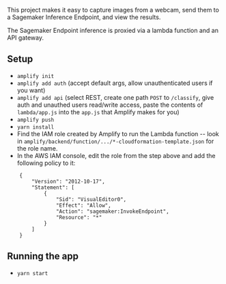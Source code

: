 This project makes it easy to capture images from a webcam, send them to a Sagemaker Inference Endpoint, and view the results.

The Sagemaker Endpoint inference is proxied via a lambda function and an API gateway.

## Setup

- `amplify init`
- `amplify add auth` (accept default args, allow unauthenticated users if you want) 
- `amplify add api` (select REST, create one path `POST` to `/classify`, give auth and unauthed users read/write access, paste the contents of `lambda/app.js` into the `app.js` that Amplify makes for you) 
- `amplify push`
- `yarn install`
- Find the IAM role created by Amplify to run the Lambda function -- look in `amplify/backend/function/.../*-cloudformation-template.json` for the role name. 
- In the AWS IAM console, edit the role from the step above and add the following policy to it:
```
    {
        "Version": "2012-10-17",
        "Statement": [
            {
                "Sid": "VisualEditor0",
                "Effect": "Allow",
                "Action": "sagemaker:InvokeEndpoint",
                "Resource": "*"
            }
        ]
    }
```
## Running the app
- `yarn start`
